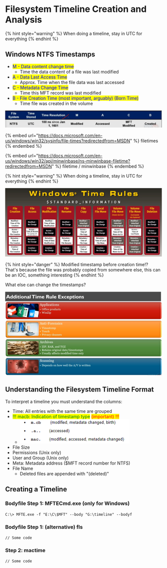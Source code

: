 # Filesystem Timeline Creation and Analysis

{% hint style="warning" %}
When doing a timeline, stay in UTC for everything
{% endhint %}

## Windows NTFS Timestamps

* <mark style="color:blue;">M - Data content change time</mark>
  * Time the data content of a file was last modified
* <mark style="color:blue;">A - Data Last Access Time</mark>
  * Approx. Time when the file data was last accessed
* <mark style="color:blue;">C - Metadata Change Time</mark>
  * Time this MFT record was last modified
* <mark style="color:blue;">B - File Creation Time (most important, arguably) (Born Time)</mark>
  * Time file was created in the volume

![timestamps](<../../.gitbook/assets/image (9).png>)

{% embed url="https://docs.microsoft.com/en-us/windows/win32/sysinfo/file-times?redirectedfrom=MSDN" %}
filetimes
{% endembed %}

{% embed url="https://docs.microsoft.com/en-us/windows/win32/api/minwinbase/ns-minwinbase-filetime?redirectedfrom=MSDN" %}
filetime / minwinbase
{% endembed %}

{% hint style="warning" %}
When doing a timeline, stay in UTC for everything
{% endhint %}

![Windows Time Rules](<../../.gitbook/assets/image (10).png>)

{% hint style="danger" %}
Modified timestamp before creation time!? That's because the file was probably copied from somewhere else, this can be an IOC, something interesting
{% endhint %}

What else can change the timestamps?

![time rule exceptions](<../../.gitbook/assets/image (13).png>)

## Understanding the Filesystem Timeline Format

To interpret a timeline you must understand the columns:

* Time: All entries with the same time are grouped
* <mark style="color:green;">!!! macb: Indication of timestamp type</mark> <mark style="color:red;">(important) !!!</mark>
  * ![](<../../.gitbook/assets/image (6).png>)
* File Size
* Permissions (Unix only)
* User and Group (Unix only)
* Meta: Metadata address ($MFT record number for NTFS)
* File Name
  * Deleted files are appended with "(deleted)"

## Creating a Timeline

### Bodyfile Step 1: MFTECmd.exe (only for Windows)

```
C:\> MFTE.exe -f "E:\C\$MFT" --body "G:\timeline" --bodyf
```

### Bodyfile Step 1: (alternative) fls

```
// Some code
```

### Step 2: mactime

```
// Some code
```

